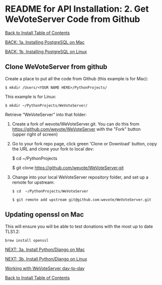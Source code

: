 # README for API Installation: 2. Get WeVoteServer Code from Github

[Back to Install Table of Contents](README_API_INSTALL.md)

[BACK: 1a. Installing PostgreSQL on Mac](README_API_INSTALL_POSTGRES_MAC.md)

[BACK: 1b. Installing PostgreSQL on Linux](README_API_INSTALL_POSTGRES_LINUX.md)


## Clone WeVoteServer from github

Create a place to put all the code from Github (this example is for Mac):

    $ mkdir /Users/<YOUR NAME HERE>/PythonProjects/
    
This example is for Linux:

    $ mkdir ~/PythonProjects/WeVoteServer/

Retrieve “WeVoteServer” into that folder:

1. Create a fork of wevote/WeVoteServer.git. You can do this from https://github.com/wevote/WeVoteServer with the "Fork" button  
(upper right of screen)

1. Go to your fork repo page, click green 'Clone or Download' button, copy the URL and clone your fork to local dev:

    $ cd  ~/PythonProjects

    $ git clone https://github.com/wevote/WeVoteServer.git
 
1. Change into your local WeVoteServer repository folder, and set up a remote for upstream: 
    
       $ cd  ~/PythonProjects/WeVoteServer

       $ git remote add upstream git@github.com:wevote/WeVoteServer.git

## Updating openssl on Mac

This will ensure you will be able to test donations with the most up to date TLS1.2:

 `brew install openssl`


[NEXT: 3a. Install Python/Django on Mac](README_API_INSTALL_PYTHON_MAC.md)

[NEXT: 3b. Install Python/Django on Linux](README_API_INSTALL_PYTHON_LINUX.md)

[Working with WeVoteServer day-to-day](README_WORKING_WITH_WE_VOTE_SERVER.md)

[Back to Install Table of Contents](README_API_INSTALL.md)
